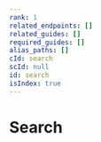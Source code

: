 ```yaml
---
rank: 1
related_endpoints: []
related_guides: []
required_guides: []
alias_paths: []
cId: search
scId: null
id: search
isIndex: true
---
```


# Search
